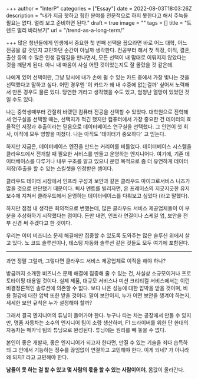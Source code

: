 +++
author = "InterP"
categories = ["Essay"]
date = 2022-08-03T18:03:26Z
description = "내가 지금 핫하고 힙한 분야를 전문적으로 하지 못한다고 해서 주눅들 필요는 없다. 멀리 보고 준비하면 된다."
draft = true
image = ""
tags = []
title = "트렌드 멀리 바라보기"
url = "/trend-as-a-long-term/"

+++
많은 청년들에게 인생에서 중요한 첫 번째 선택을 꼽으라면 바로 어느 대학, 어느 전공을 갈 것인지 고민하던 순간이 아닐까 생각한다. 전공부터 해서 첫 직장, 이직, 결혼, 출산 등의 수 많은 인생 갈림길을 만나면서, 모든 선택이 내 맘대로 이뤄지지 않았다는 것을 깨닫게 된다. 아니 내 마음이 사실 어떤 것이었는지도 잘 몰랐을 것 같은데.

나에게 있어 선택이란, 그냥 당시에 내가 손에 쥘 수 있는 카드 중에서 가장 빛나는 것을 선택했다고 말하고 싶다. 어떤 경우엔 '이 카드가 왜 내 수중에 없는걸까' 싶어서 노력해서 만든 경우도 물론 있다. 당연한 거라고 생각했을 수도 있고, 엄청난 열망이 있었던 것일 수도 있다. 

나는 중학생때부터 간절히 바랬던 컴퓨터 전공을 선택할 수 있었다. 대학원으로 진학해서 연구실을 선택할 때는, 선택지가 적긴 했지만 컴퓨터에서 가장 중요한 건 데이터의 효율적인 저장과 추출이라는 믿음으로 데이터베이스 연구실을 선택했다. 그 인연이 첫 회사, 이직에 모두 영향을 미쳤다. 나는 아직도 '데이터가 중요하다' 고 믿는다.

하지만 지금은, 데이터베이스 엔진을 만드는 커리어를 비틀었다. 데이터베이스 시스템을 클라우드에서 전개할 때 필요한 서비스를 만들고 운영하는 엔지니어다. 여기에, 기존 데이터베이스를 다루거나 내부 구조를 알고 있으니 운영 목적으로 좀 더 유연하게 데이터 저장/추출을 할 수 있는 스킬셋을 인정받은 셈이다.

클라우드 데이터 시장에서 인프라 구성과 보안과 같은 클라우드 마이크로서비스 니즈가 많을 것으로 판단했기 때문이다. 퇴사 멘트를 빌리자면, 온 프레미스의 지긋지긋한 유지보수에 지쳐서 클라우드에서 운영하는 데이터베이스를 다뤄보고 싶었다 (라고 말했다).

하지만 점점 내 생각은 회의적으로 변했는데, 많은 클라우드 서비스 제공업체들이 이 부분을 추상화하기 시작했다는 점이다. 돈만 내면, 인프라 연결이나 스케일 업, 보안을 전부 신경 써 주겠다고 한 것이다.

우리는 이미 비즈니스 문제 해결에만 집중할 수 있도록 도와주는 많은 솔루션 위에서 살고 있다. 노 코드 솔루션이나, 테스팅 자동화 솔루션 같은 것들도 모두 여기에 포함된다.

***

과연 정말 그럴까, 그렇다면 클라우드 서비스 제공업체로 이직을 해야 하나? 

방금까지 소개한 비즈니스 문제 해결에 집중해 줄 수 있는 건, 사실상 소규모이거나 프로토타이핑 대용일 것이다. 실제 제품, 대규모 서비스나 미션 크리티컬 서비스에서는 이런 비결정론적인 솔루션에 의존할 수 없다. 보다 나은 성능에 대한 압박을 받을 것이며, 비용 절감에 대한 압박 또한 받을 것이다. 말이 보안이지, 누가 어떤 보안을 챙겨야 하는지, 세세한 보안 규칙은 누가 설정해야 할까?

그래서 결국 엔지니어의 튜닝이 들어가야 한다. 누구나 타는 차는 공장에서 만들 수 있지만, 명품 자동차는 소수의 엔지니어 팀이 소량 생산하며, F1 드라이버를 위한 단 한대의 자동차는 메카닉 팀의 튜닝으로 완성된다. 튜닝에는 원리를 빼 놓을 수 없다. 

본인이 좋은 개발자, 좋은 엔지니어가 되고자 한다면, 만질 수 있는 기술을 죄다 습득하되 그 안에서 기능하는 정수를 끊임없이 연결하고 고민해야 한다. 이게 되네? 가 아니라 왜 되지? 라고 고민해야 한다. 

**남들이 못 하는 걸 할 수 있고 몇 사람의 몫을 할 수 있는 사람이어야**, 몸값이 올라간다.